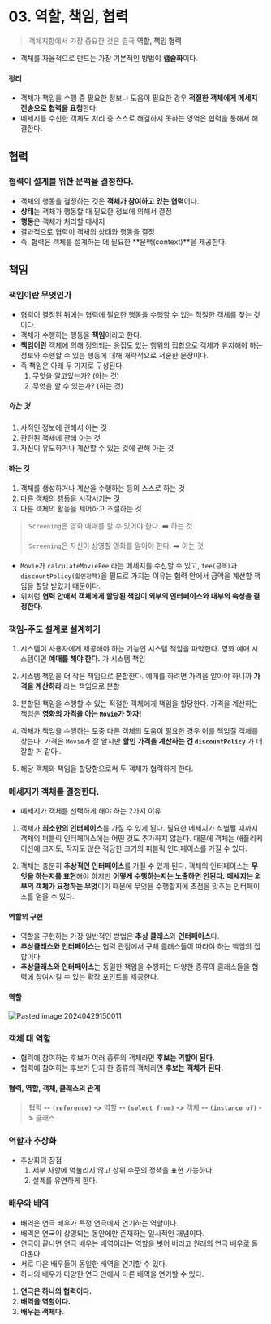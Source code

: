 # 03. 역할, 책임, 협력

> 객체지향에서 가장 중요한 것은 결국 **역할, 책임 협력**

- 객체를 자율적으로 만드는 가장 기본적인 방법이 **캡슐화**이다.

#### 정리

- 객체가 책임을 수행 중 필요한 정보나 도움이 필요한 경우 **적절한 객체에게 메세지 전송으로 협력을 요청**한다.
- 메세지를 수신한 객체도 처리 중 스스로 해결하지 못하는 영역은 협력을 통해서 해결한다.

## 협력

### 협력이 설계를 위한 문맥을 결정한다.

- 객체의 행동을 결정하는 것은 **객체가 참여하고 있는 협력**이다.
- **상태**는 객체가 행동할 때 필요한 정보에 의해서 결정
- **행동**은 객체가 처리할 메세지
- 결과적으로 협력이 객체의 상태와 행동을 결정
- 즉, 협력은 객체를 설계하는 데 필요한 **문맥(context)**을 제공한다.

## 책임

### 책임이란 무엇인가

- 협력이 결정된 뒤에는 협력에 필요한 행동을 수행할 수 있는 적절한 객체를 찾는 것이다.
- 객체가 수행하는 행동을 **책임**이라고 한다.
- **책임이란** 객체에 의해 정의되는 응집도 있는 행위의 집합으로 객체가 유지해야 하는 정보와 수행할 수 있는 행동에 대해 개략적으로 서술한 문장이다.
- 즉 책임은 아래 두 가지로 구성된다.
    1. 무엇을 알고있는가? (아는 것)
    2. 무엇을 할 수 있는가? (하는 것)

##### 아는 것

1. 사적인 정보에 관해서 아는 것
2. 관련된 객체에 관해 아는 것
3. 자신이 유도하거나 계산할 수 있는 것에 관해 아는 것

#### 하는 것

1. 객체를 생성하거나 계산을 수행하는 등의 스스로 하는 것
2. 다른 객체의 행동을 시작시키는 것
3. 다른 객체의 활동을 제어하고 조절하는 것

> `Screening`은 영화 예매를 할 수 있어야 한다.
> ➡️ 하는 것
>
> `Screening`은 자신이 상영할 영화를 알아야 한다.
> ➡️ 아는 것

- `Movie`가 `calculateMovieFee` 라는 메세지를 수신할 수 있고, `fee(금액)`과 `discountPolicy(할인정책)`을 필드로 가지는 이유는 협력 안에서 금액을 계산할 책임을 할당
  받았기 때문이다.
- 위처럼 **협력 안에서 객체에게 할당된 책임이 외부의 인터페이스와 내부의 속성을 결정한다.**

### 책임-주도 설계로 설계하기

1. 시스템이 사용자에게 제공해야 하는 기능인 시스템 책임을 파악한다.
   영화 예매 시스템이면 **예매를 해야 한다.** 가 시스템 책임

2. 시스템 책임을 더 작은 책임으로 분할한다.
   예매를 하려면 가격을 알아야 하니까 **가격을 계산하라** 라는 책임으로 분할

3. 분할된 책임을 수행할 수 있는 적절한 객체에게 책임을 할당한다.
   가격을 계산하는 책임은 **영화의 가격을 아는 `Movie`가 하자!**

4. 객체가 책임을 수행하는 도중 다른 객체의 도움이 필요한 경우 이를 책임질 객체를 찾는다.
   가격은 `Movie`가 잘 알지만 **할인 가격을 계산하는 건 `discountPolicy`** 가 더 잘할 거 같아..

5. 해당 객체와 책임을 할당함으로써 두 객체가 협력하게 한다.

### 메세지가 객체를 결정한다.

- 메세지가 객체를 선택하게 해야 하는 2가지 이유

1. 객체가 **최소한의 인터페이스**를 가질 수 있게 된다.
   필요한 메세지가 식별될 때까지 객체의 퍼블릭 인터페이스에는 어떤 것도 추가하지 않는다.
   때문에 객체는 애플리케이션에 크지도, 작지도 않은 적당한 크기의 퍼블릭 인터페이스를 가질 수 있다.

2. 객체는 충분히 **추상적인 인터페이스**를 가질 수 있게 된다.
   객체의 인터페이스는 **무엇을 하는지를 표현**해야 하지만 **어떻게 수행하는지는 노출하면 안된다.**
   **메세지는 외부의 객체가 요청하는 무엇**이기 때문에 무엇을 수행할지에 초점을 맞추는 인터페이스를 얻을 수 있다.

#### **역할의 구현**

- 역할을 구현하는 가장 일반적인 방법은 **추상 클래스**와 **인터페이스**다.
- **추상클래스와 인터페이스**는 협력 관점에서 구체 클래스들이 따라야 하는 책임의 집합이다.
- **추상클래스와 인터페이스**는 동일한 책임을 수행하는 다양한 종류의 클래스들을 협력에 참여시킬 수 있는 확장 포인트를 제공한다.

#### 역할

![Pasted image 20240429150011](https://github.com/ghktndyd/TIL/assets/120021021/d4a90708-3c6d-4bcd-aeb8-4ffa2ee9136c)

### 객체 대 역할

- 협력에 참여하는 후보가 여러 종류의 객체라면 **후보는 역할이 된다.**
- 협력에 참여하는 후보가 단지 한 종류의 객체라면 **후보는 객체가 된다.**

#### 협력, 역할, 객체, 클래스의 관계

> 협력 **-- `(reference)` ->** 역할 **-- `(select from)` ->**  객체 **-- `(instance of)` ->** 클래스

### 역할과 추상화

- 추상화의 장점
    1. 세부 사항에 억눌리지 않고 상위 수준의 정책을 표현 가능하다.
    2. 설계를 유연하게 한다.

### 배우와 배역

- 배역은 연극 배우가 특정 연극에서 연기하는 역할이다.
- 배역은 연국이 상영되는 동안에만 존재하는 일시적인 개념이다.
- 연극이 끝나면 연극 배우는 배역이라는 역할을 벗어 버리고 원래의 연극 배우로 돌아온다.
- 서로 다은 배우들이 동일한 배역을 연기할 수 있다.
- 하나의 배우가 다양한 연극 안에서 다른 배역을 연기할 수 있다.

1. **연극은 하나의 협력이다.**
2. **배역을 역할이다.**
3. **배우는 객체다.**

